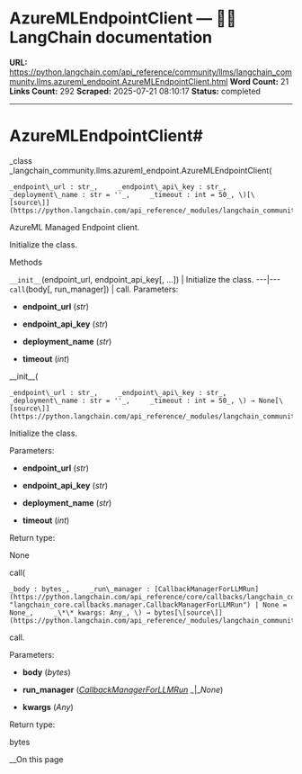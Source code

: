 # AzureMLEndpointClient — 🦜🔗 LangChain  documentation

**URL:** https://python.langchain.com/api_reference/community/llms/langchain_community.llms.azureml_endpoint.AzureMLEndpointClient.html
**Word Count:** 21
**Links Count:** 292
**Scraped:** 2025-07-21 08:10:17
**Status:** completed

---

# AzureMLEndpointClient\#

_class _langchain\_community.llms.azureml\_endpoint.AzureMLEndpointClient\(

    _endpoint\_url : str_,     _endpoint\_api\_key : str_,     _deployment\_name : str = ''_,     _timeout : int = 50_, \)[\[source\]](https://python.langchain.com/api_reference/_modules/langchain_community/llms/azureml_endpoint.html#AzureMLEndpointClient)\#     

AzureML Managed Endpoint client.

Initialize the class.

Methods

`__init__`\(endpoint\_url, endpoint\_api\_key\[, ...\]\) | Initialize the class.   ---|---   `call`\(body\[, run\_manager\]\) | call.      Parameters:     

  * **endpoint\_url** \(_str_\)

  * **endpoint\_api\_key** \(_str_\)

  * **deployment\_name** \(_str_\)

  * **timeout** \(_int_\)

\_\_init\_\_\(

    _endpoint\_url : str_,     _endpoint\_api\_key : str_,     _deployment\_name : str = ''_,     _timeout : int = 50_, \) → None[\[source\]](https://python.langchain.com/api_reference/_modules/langchain_community/llms/azureml_endpoint.html#AzureMLEndpointClient.__init__)\#     

Initialize the class.

Parameters:     

  * **endpoint\_url** \(_str_\)

  * **endpoint\_api\_key** \(_str_\)

  * **deployment\_name** \(_str_\)

  * **timeout** \(_int_\)

Return type:     

None

call\(

    _body : bytes_,     _run\_manager : [CallbackManagerForLLMRun](https://python.langchain.com/api_reference/core/callbacks/langchain_core.callbacks.manager.CallbackManagerForLLMRun.html#langchain_core.callbacks.manager.CallbackManagerForLLMRun "langchain_core.callbacks.manager.CallbackManagerForLLMRun") | None = None_,     _\*\* kwargs: Any_, \) → bytes[\[source\]](https://python.langchain.com/api_reference/_modules/langchain_community/llms/azureml_endpoint.html#AzureMLEndpointClient.call)\#     

call.

Parameters:     

  * **body** \(_bytes_\)

  * **run\_manager** \([_CallbackManagerForLLMRun_](https://python.langchain.com/api_reference/core/callbacks/langchain_core.callbacks.manager.CallbackManagerForLLMRun.html#langchain_core.callbacks.manager.CallbackManagerForLLMRun "langchain_core.callbacks.manager.CallbackManagerForLLMRun") _|__None_\)

  * **kwargs** \(_Any_\)

Return type:     

bytes

__On this page